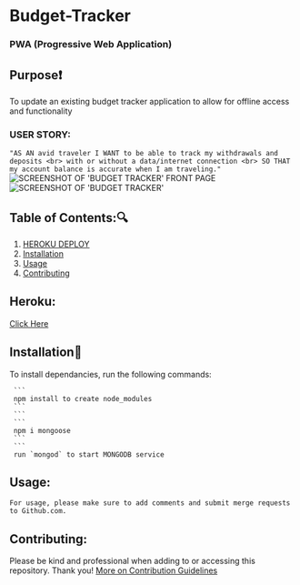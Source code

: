 # Budget-Tracker
### PWA (Progressive Web Application)
## Purpose:heavy_exclamation_mark:
 To update an existing budget tracker application to allow for offline access and functionality <br>
### USER STORY:
`"AS AN avid traveler
I WANT to be able to track my withdrawals and deposits <br>
 with or without a data/internet connection <br>
SO THAT my account balance is accurate when I am traveling."` <br>
![SCREENSHOT OF 'BUDGET TRACKER' FRONT PAGE]()
![SCREENSHOT OF 'BUDGET TRACKER']()


   ## Table of Contents::mag:

   1. [ HEROKU DEPLOY ](#heroku)
   2. [ Installation ](#installation)
   3. [ Usage ](#usage)
   4. [ Contributing ](#contributing)

   ## Heroku:
   [Click Here]()

   ## Installation:hammer:

   To install dependancies, run the following commands:

     ```
     npm install to create node_modules
     ```
     ```
     ```
     npm i mongoose
     ```
     ```
     run `mongod` to start MONGODB service 


   ## Usage:

    For usage, please make sure to add comments and submit merge requests to Github.com.
  

   ## Contributing:
   Please be kind and professional when adding to or accessing this repository. Thank you!
  [More on Contribution Guidelines](https://github.com/verokoles/readme-generator/blob/f57cf6a98bf276960885496059df4b039247c985/contributing.md)
  